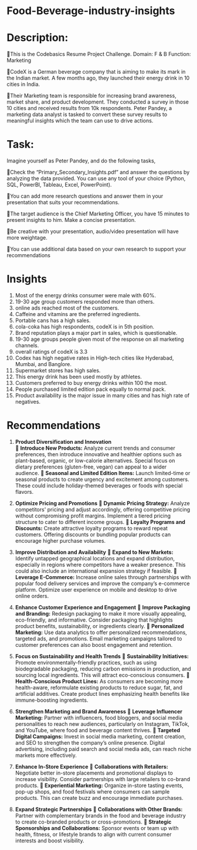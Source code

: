 # Food-Beverage-industry-insights

# Description:
📍This is the Codebasics Resume Project Challenge. 
  Domain: F & B   Function: Marketing  

📍CodeX is a German beverage company that is aiming to make its mark in the Indian market. A few months ago, they launched their energy drink in 10 cities in India.

📍Their Marketing team is responsible for increasing brand awareness, market share, and product development. They conducted a survey in those 10 cities and received results from 10k respondents. Peter Pandey, a marketing data analyst is tasked to convert these survey results to meaningful insights which the team can use to drive actions.

# Task:

Imagine yourself as Peter Pandey, and do the following tasks,

📍Check the “Primary_Secondary_Insights.pdf” and answer the questions by analyzing the data provided. You can use any tool of your choice (Python, SQL, PowerBI, Tableau, Excel, PowerPoint).

📍You can add more research questions and answer them in your presentation that suits your recommendations.

📍The target audience is the Chief Marketing Officer, you have 15 minutes to present insights to him. Make a concise presentation.

📍Be creative with your presentation, audio/video presentation will have more weightage.

📍You can use additional data based on your own research to support your recommendations

 # Insights
  1. Most of the energy drinks consumer were male with 60%.
  2. 19-30 age group customers responded more than others. 
  3. online ads reached most of the customers. 
  4. Caffeine and vitamins are the preferred ingredients.
  5. Portable cans has a high sales.
  6. cola-coka has high respondents, codeX is in 5th position.
  7. Brand reputation plays a major part in sales, which is questionable.
  8. 19-30 age groups people given most of the response on all marketing channels.
  9. overall ratings of codeX is 3.3
  10. Codex has high negative rates in High-tech cities like Hyderabad, Mumbai, and Banglore.
  11. Supermarket stores has high sales.
  12. This energy drink has been used mostly by athletes.
  13. Customers preferred to buy energy drinks within 100 the most.
  14. People purchased limited edition pack equally to normal pack.
  15. Product availability is the major issue in many cities and has high rate of negatives.

# Recommendations

1. **Product Diversification and Innovation**  
   📍 **Introduce New Products:** Analyze current trends and consumer preferences, then introduce innovative and healthier options such as plant-based, organic, or low-calorie alternatives. Special focus on dietary preferences (gluten-free, vegan) can appeal to a wider audience.
   📍 **Seasonal and Limited Edition Items:** Launch limited-time or seasonal products to create urgency and excitement among customers. These could include holiday-themed beverages or foods with special flavors.

 2. **Optimize Pricing and Promotions**
   📍 **Dynamic Pricing Strategy:** Analyze competitors' pricing and adjust accordingly, offering competitive pricing without compromising profit margins. Implement a tiered pricing structure to cater to different income groups.
   📍 **Loyalty Programs and Discounts:** Create attractive loyalty programs to reward repeat customers. Offering discounts or bundling popular products can encourage higher purchase volumes.

 3. **Improve Distribution and Availability**
   📍 **Expand to New Markets:** Identify untapped geographical locations and expand distribution, especially in regions where competitors have a weaker presence. This could also include an international expansion strategy if feasible.
   📍 **Leverage E-Commerce:** Increase online sales through partnerships with popular food delivery services and improve the company’s e-commerce platform. Optimize user experience on mobile and desktop to drive online orders.

 4. **Enhance Customer Experience and Engagement**
   📍 **Improve Packaging and Branding:** Redesign packaging to make it more visually appealing, eco-friendly, and informative. Consider packaging that highlights product benefits, sustainability, or ingredients clearly.
   📍 **Personalized Marketing:** Use data analytics to offer personalized recommendations, targeted ads, and promotions. Email marketing campaigns tailored to customer preferences can also boost engagement and retention.

 5. **Focus on Sustainability and Health Trends**
   📍 **Sustainability Initiatives:** Promote environmentally-friendly practices, such as using biodegradable packaging, reducing carbon emissions in production, and sourcing local ingredients. This will attract eco-conscious consumers.
   📍 **Health-Conscious Product Lines:** As consumers are becoming more health-aware, reformulate existing products to reduce sugar, fat, and artificial additives. Create product lines emphasizing health benefits like immune-boosting ingredients.

 6. **Strengthen Marketing and Brand Awareness**
   📍 **Leverage Influencer Marketing:** Partner with influencers, food bloggers, and social media personalities to reach new audiences, particularly on Instagram, TikTok, and YouTube, where food and beverage content thrives.
   📍 **Targeted Digital Campaigns:** Invest in social media marketing, content creation, and SEO to strengthen the company’s online presence. Digital advertising, including paid search and social media ads, can reach niche markets more effectively.

 7. **Enhance In-Store Experience**
   📍 **Collaborations with Retailers:** Negotiate better in-store placements and promotional displays to increase visibility. Consider partnerships with large retailers to co-brand products.
   📍 **Experiential Marketing:** Organize in-store tasting events, pop-up shops, and food festivals where consumers can sample products. This can create buzz and encourage immediate purchases.

 8. **Expand Strategic Partnerships**
   📍 **Collaborations with Other Brands:** Partner with complementary brands in the food and beverage industry to create co-branded products or cross-promotions.
   📍 **Strategic Sponsorships and Collaborations:** Sponsor events or team up with health, fitness, or lifestyle brands to align with current consumer interests and boost visibility.

